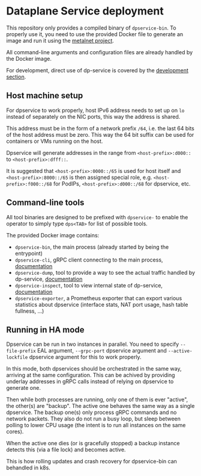 # Dataplane Service deployment
This repository only provides a compiled binary of `dpservice-bin`. To properly use it, you need to use the provided Docker file to generate an image and run it using the [metalnet project](https://github.com/ironcore-dev/metalnet).

All command-line arguments and configuration files are already handled by the Docker image.

For development, direct use of dp-service is covered by the [development section](../development/).

## Host machine setup
For dpservice to work properly, host IPv6 address needs to set up on `lo` instead of separately on the NIC ports, this way the address is shared.

This address must be in the form of a network prefix `/64`, i.e. the last 64 bits of the host address must be zero. This way the 64 bit suffix can be used for containers or VMs running on the host.

Dpservice will generate addresses in the range from `<host-prefix>:d000::` to `<host-prefix>:dfff::`.

It is suggested that `<host-prefix>:0000::/65` is used for host itself and `<host-prefix>:8000::/65` is then assigned special role, e.g. `<host-prefix>:f000::/68` for PodIPs, `<host-prefix>:d000::/68` for dpservice, etc.

## Command-line tools
All tool binaries are designed to be prefixed with `dpservice-` to enable the operator to simply type `dps<TAB>` for list of possible tools.

The provided Docker image contains:
 - `dpservice-bin`, the main process (already started by being the entrypoint)
 - `dpservice-cli`, gRPC client connecting to the main process, [documentation](../../cli/dpservice-cli/docs/)
 - `dpservice-dump`, tool to provide a way to see the actual traffic handled by dp-service, [documentation](dpservice-dump.md)
 - `dpservice-inspect`, tool to view internal state of dp-service, [documentation](dpservice-inspect.md)
 - `dpservice-exporter`, a Prometheus exporter that can export various statistics about dpservice (interface stats, NAT port usage, hash table fullness, ...)


## Running in HA mode
Dpservice can be run in two instances in parallel. You need to specify `--file-prefix` EAL argument, `--grpc-port` dpservice argument and `--active-lockfile` dpservice argument for this to work properly.

In this mode, both dpservices should be orchestrated in the same way, arriving at the same configuration. This can be achived by providing underlay addresses in gRPC calls instead of relying on dpservice to generate one.

Then while both processes are running, only one of them is ever "active", the other(s) are "backup". The active one behaves the same way as a single dpservice. The backup one(s) only process gRPC commands and no network packets. They also do not run a busy loop, but sleep between polling to lower CPU usage (the intent is to run all instances on the same cores).

When the active one dies (or is gracefully stopped) a backup instance detects this (via a file lock) and becomes active.

This is how rolling updates and crash recovery for dpservice-bin can behandled in k8s.
